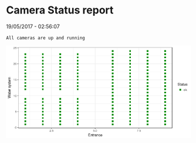 Camera Status report
================
19/05/2017 - 02:56:07

    All cameras are up and running

![](camreport_files/figure-markdown_github/unnamed-chunk-2-1.png)
